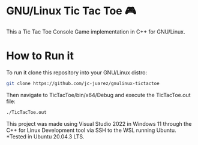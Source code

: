 # GNU/Linux Tic Tac Toe 🎮
This a Tic Tac Toe Console Game implementation in C++ for GNU/Linux.


How to Run it
==========

To run it clone this repository into your GNU/Linux distro:

```bash
git clone https://github.com/jc-juarez/gnulinux-tictactoe
```

Then navigate to TicTacToe/bin/x64/Debug and execute the TicTacToe.out file:

```bash
./TicTacToe.out
```

This project was made using Visual Studio 2022 in Windows 11 through the C++ for Linux Development tool via SSH to the WSL running Ubuntu. *Tested in Ubuntu 20.04.3 LTS.
